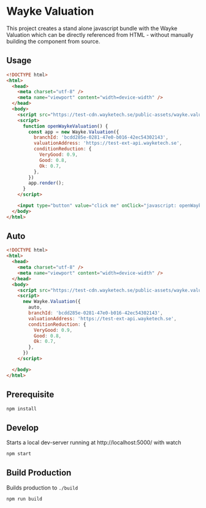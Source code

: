# Wayke Valuation

This project creates a stand alone javascript bundle with the Wayke Valuation which can be directly referenced from HTML - without manually building the component from source.

## Usage

```html
<!DOCTYPE html>
<html>
  <head>
    <meta charset="utf-8" />
    <meta name="viewport" content="width=device-width" />
  </head>
  <body>
    <script src="https://test-cdn.wayketech.se/public-assets/wayke.valuation.v0.0.1.js"></script>
    <script>
      function openWaykeValuation() {
        const app = new Wayke.Valuation({
          branchId: 'bcdd285e-0281-47e0-b016-42ec54302143',
          valuationAddress: 'https://test-ext-api.wayketech.se',
          conditionReduction: {
            VeryGood: 0.9,
            Good: 0.8,
            Ok: 0.7,
          },
        })
        app.render();
      }
    </script>

    <input type="button" value="click me" onClick="javascript: openWaykeValuation();" />
  </body>
</html>

```

## Auto

```html
<!DOCTYPE html>
<html>
  <head>
    <meta charset="utf-8" />
    <meta name="viewport" content="width=device-width" />
  </head>
  <body>
    <script src="https://test-cdn.wayketech.se/public-assets/wayke.valuation.v0.0.1.js"></script>
    <script>
      new Wayke.Valuation({
        auto,
        branchId: 'bcdd285e-0281-47e0-b016-42ec54302143',
        valuationAddress: 'https://test-ext-api.wayketech.se',
        conditionReduction: {
          VeryGood: 0.9,
          Good: 0.8,
          Ok: 0.7,
        },
      })
    </script>

  </body>
</html>

```

## Prerequisite
```bash
npm install
```

## Develop

Starts a local dev-server running at http://localhost:5000/ with watch

```bash
npm start
```

## Build Production

Builds production to `./build`

```bash
npm run build
```